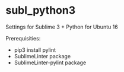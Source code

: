 # subl_python3
Settings for Sublime 3 + Python for Ubuntu 16

Prerequisities:
* pip3 install pylint
* SublimeLinter package
* SublimeLinter-pylint package
